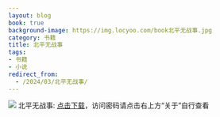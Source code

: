 ```yaml
---
layout: blog
book: true
background-image: https://img.locyoo.com/book北平无战事.jpg
category: 书籍
title: 北平无战事
tags:
- 书籍
- 小说
redirect_from:
  - /2024/03/北平无战事/
---
```

![](https://img.locyoo.com/book北平无战事.jpg)
北平无战事: <a name = "ref1" href="https://url18.ctfile.com/f/50983618-1063935293-96ab12?p=3619">点击下载</a>，访问密码请点击右上方“关于”自行查看